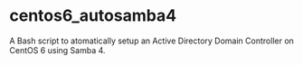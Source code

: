 # centos6_autosamba4
A Bash script to atomatically setup an Active Directory Domain Controller on CentOS 6 using Samba 4.
